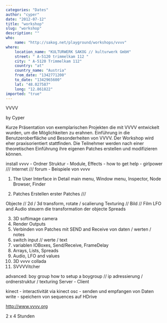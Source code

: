 ```yaml
---
categories: "Dates"
author: "cyper"
date: "2012-07-12"
title: "workshop"
slug: "workshop"
description: ""
who: 
    name: "http://sakog.net/playground/workshops/vvvv"
where: 
    location_name: "KULTURWERK SAKOG // kulturwerk GmbH"
    street: " A-5120 trimmelkam 112 "
    city: " A-5120 Trimmelkam 112"
    country: "at"
    country_name: "Austria"
    from_date: "1342771200"
    to_date: "1342965600"
    lat: "48.027587"
    long: "12.861822"
imported: "true"
---
```



VVVV

by Cyper

Kurze Präsentation von exemplarischen Projekten die mit VVVV entwickelt wurden, um die Möglichkeiten zu erahnen. Einführung in die Benutzeroberfläche und Besonderheiten von VVVV. Der Workshop wird eher praxisorientiert stattfinden. Die Teilnehmer werden nach einer theoretischen Einführung ihre eigenen Patches erstellen und modifizieren können.

install vvvv - Ordner Struktur - Module, Effects - how to get help - girlpower /// Internet /// forum - Beispiele von vvvv

1. The User Interface in Detail
main menu, Window menu, Inspector, Node Browser, Finder

2. Patches
Erstellen erster Patches ///

Objecte // 2d / 3d
transform, rotate / scalierung
Texturing // Bild // Film
LFO and Audio steuern die transformation der objecte
Spreads

3. 3D softimage camera
4. Render Outputs
5. Verbinden von Patches mit SEND and Receive von daten / werten / notes
6. switch input // werte / text
7. variablen
IOBoxes, Send/Receive, FrameDelay
8. Arrays, Lists, Spreads
9. Audio, LFO and values
10. 3D vvvv collada
11. SVVVVitcher

advanced: boy group
how to setup a boygroup // ip adressierung / ordnerstruktur / texturing
Server - Client

kinect - interactivität via kinect
osc - senden und empfangen von Daten
write - speichern von sequences auf HDrive

http://www.vvvv.org

2 x 4 Stunden 